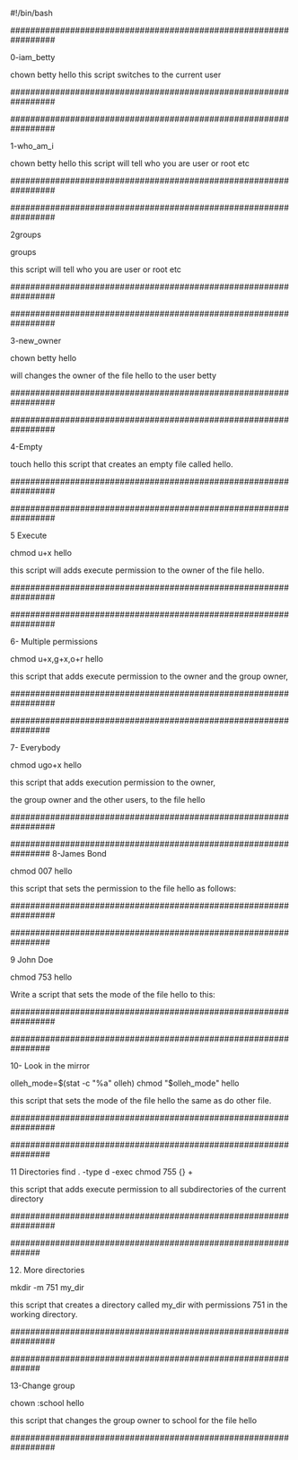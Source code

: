 #!/bin/bash

#################################################################

0-iam_betty

chown betty hello
this  script  switches to  the current  user 

#################################################################





#################################################################

1-who_am_i

chown betty hello
this  script  will tell who you are  user or root etc

#################################################################




#################################################################


2groups

groups 

this  script  will tell who you are  user or root etc

#################################################################






#################################################################

3-new_owner

chown betty hello

will  changes the owner of the file hello to the user betty

#################################################################






#################################################################


4-Empty 

touch hello
this script that creates an empty file called hello. 




#################################################################






#################################################################

5  Execute

chmod u+x hello

this  script will  adds execute permission to the owner of the file hello.




#################################################################




#################################################################


6- Multiple permissions

chmod u+x,g+x,o+r hello

this  script that adds execute permission to the owner and the group owner, 


#################################################################







################################################################

7- Everybody

chmod ugo+x hello

this script that adds execution permission to the owner, 

the group owner and the other users, to the file hello

#################################################################



################################################################
8-James Bond

chmod 007 hello

this   script that sets the permission to the file hello as follows:

#################################################################





################################################################

9 John Doe

chmod 753 hello

Write a script that sets the mode of the file hello to this:


#################################################################




################################################################

10- Look in the mirror

olleh_mode=$(stat -c "%a" olleh)
chmod "$olleh_mode" hello

this  script that sets the mode of the file hello the same as do other file.

#################################################################









################################################################


11 Directories
find . -type d -exec chmod 755 {} +


this script that adds execute permission to all subdirectories of the current directory 




#################################################################




##############################################################

12. More directories

mkdir -m 751 my_dir

this  script that creates a directory called my_dir with permissions 751 in the working directory.



#################################################################





##############################################################

13-Change group

chown :school hello

this  script that changes the group owner to school for the file hello


#################################################################





